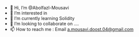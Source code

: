 - 👋 Hi, I’m @Abolfazl-Mousavi
- 👀 I’m interested in <coding/>
- 🌱 I’m currently learning  Solidity
- 💞️ I’m looking to collaborate on ....
- 📫 How to reach me :
      Email a.mousavi.doost.04@gmail.com

<!---
Abolfazl-Mousavi/Abolfazl-Mousavi is a ✨ special ✨ repository because its `README.md` (this file) appears on your GitHub profile.
You can click the Preview link to take a look at your changes.
--->

